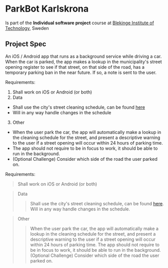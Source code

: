 # ParkBot Karlskrona
Is part of the **Individual software project** course at [Blekinge Institute of Technology](https://www.bth.se/eng/), Sweden

## Project Spec
An iOS / Android app that runs as a background service while driving a car. When the car is parked, the app makes a lookup in the municipality's street opening register to see if that street, on that side of the road, has a temporary parking ban in the near future. If so, a note is sent to the user.

Requirements:
1. Shall work on iOS or Android (or both)
2. Data
 * Shall use the city's street cleaning schedule, can be found [here](https://www.karlskrona.se/psidata)
 * Will in any way handle changes in the schedule
3. Other
 * When the user park the car, the app will automatically make a lookup in the cleaning schedule for the street, and present a descriptive warning to the user if a street opening will occur within 24 hours of parking time.
 * The app should not require to be in focus to work, it should be able to run in the background.
 * (Optional Challenge) Consider which side of the road the user parked on.

Requirements:
> Shall work on iOS or Android (or both)

> Data
> > Shall use the city's street cleaning schedule, can be found [here](https://www.karlskrona.se/psidata).
> > Will in any way handle changes in the schedule.

> Other
> > When the user park the car, the app will automatically make a lookup in the cleaning schedule for the street, and present a descriptive warning to the user if a street opening will occur within 24 hours of parking time.
> > The app should not require to be in focus to work, it should be able to run in the background.
> > (Optional Challenge) Consider which side of the road the user parked on.
